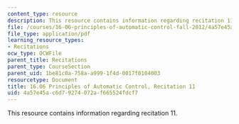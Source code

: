 ```yaml
---
content_type: resource
description: This resource contains information regarding recitation 11.
file: /courses/16-06-principles-of-automatic-control-fall-2012/4a57e45ac6d79274072af665524fdcf7_MIT16_06F12_Recitation_11.pdf
file_type: application/pdf
learning_resource_types:
- Recitations
ocw_type: OCWFile
parent_title: Recitations
parent_type: CourseSection
parent_uid: 1be81c0a-758a-a999-1f4d-0017f0104003
resourcetype: Document
title: 16.06 Principles of Automatic Control, Recitation 11
uid: 4a57e45a-c6d7-9274-072a-f665524fdcf7
---
```

This resource contains information regarding recitation 11.